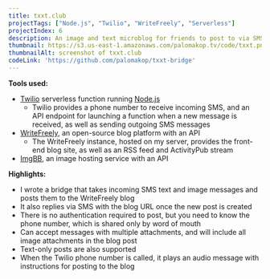 ```yaml
---
title: txxt.club
projectTags: ["Node.js", "Twilio", "WriteFreely", "Serverless"]
projectIndex: 6
description: An image and text microblog for friends to post to via SMS
thumbnail: https://s3.us-east-1.amazonaws.com/palomakop.tv/code/txxt.png
thumbnailAlt: screenshot of txxt.club
codeLink: 'https://github.com/palomakop/txxt-bridge'
---
```


**Tools used:**
- [Twilio](https://twilio.com) serverless function running [Node.js](https://nodejs.org/en)
  - Twilio provides a phone number to receive incoming SMS, and an API endpoint for launching a function when a new message is received, as well as sending outgoing SMS messages
- [WriteFreely](https://writefreely.org/), an open-source blog platform with an API
  - The WriteFreely instance, hosted on my server, provides the front-end blog site, as well as an RSS feed and ActivityPub stream
- [ImgBB](https://api.imgbb.com/), an image hosting service with an API

**Highlights:**
- I wrote a bridge that takes incoming SMS text and image messages and posts them to the WriteFreely blog
- It also replies via SMS with the blog URL once the new post is created
- There is no authentication required to post, but you need to know the phone number, which is shared only by word of mouth
- Can accept messages with multiple attachments, and will include all image attachments in the blog post
- Text-only posts are also supported
- When the Twilio phone number is called, it plays an audio message with instructions for posting to the blog